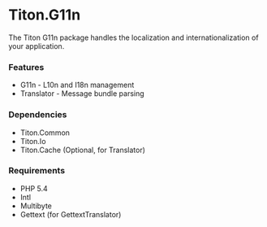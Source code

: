 # Titon.G11n #

The Titon G11n package handles the localization and internationalization of your application.

### Features ###

* G11n - L10n and I18n management
* Translator - Message bundle parsing

### Dependencies ###

* Titon.Common
* Titon.Io
* Titon.Cache (Optional, for Translator)

### Requirements ###

* PHP 5.4
* Intl
* Multibyte
* Gettext (for GettextTranslator)